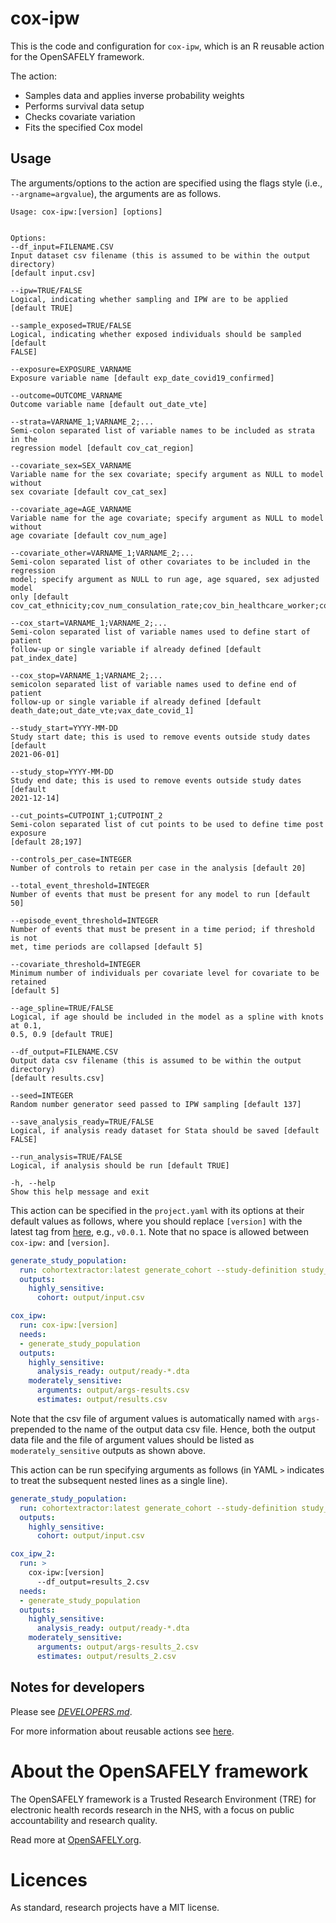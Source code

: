 
<!-- README.md is generated from README.Rmd. 
Please edit that file and rerun in R `rmarkdown::render('README.Rmd')` -->

# cox-ipw

This is the code and configuration for `cox-ipw`, which is an R reusable
action for the OpenSAFELY framework.

The action:

- Samples data and applies inverse probability weights
- Performs survival data setup
- Checks covariate variation
- Fits the specified Cox model

## Usage

The arguments/options to the action are specified using the flags style
(i.e., `--argname=argvalue`), the arguments are as follows.

    Usage: cox-ipw:[version] [options]


    Options:
    --df_input=FILENAME.CSV
    Input dataset csv filename (this is assumed to be within the output directory)
    [default input.csv]

    --ipw=TRUE/FALSE
    Logical, indicating whether sampling and IPW are to be applied [default TRUE]

    --sample_exposed=TRUE/FALSE
    Logical, indicating whether exposed individuals should be sampled [default
    FALSE]

    --exposure=EXPOSURE_VARNAME
    Exposure variable name [default exp_date_covid19_confirmed]

    --outcome=OUTCOME_VARNAME
    Outcome variable name [default out_date_vte]

    --strata=VARNAME_1;VARNAME_2;...
    Semi-colon separated list of variable names to be included as strata in the
    regression model [default cov_cat_region]

    --covariate_sex=SEX_VARNAME
    Variable name for the sex covariate; specify argument as NULL to model without
    sex covariate [default cov_cat_sex]

    --covariate_age=AGE_VARNAME
    Variable name for the age covariate; specify argument as NULL to model without
    age covariate [default cov_num_age]

    --covariate_other=VARNAME_1;VARNAME_2;...
    Semi-colon separated list of other covariates to be included in the regression
    model; specify argument as NULL to run age, age squared, sex adjusted model
    only [default
    cov_cat_ethnicity;cov_num_consulation_rate;cov_bin_healthcare_worker;cov_bin_carehome_status]

    --cox_start=VARNAME_1;VARNAME_2;...
    Semi-colon separated list of variable names used to define start of patient
    follow-up or single variable if already defined [default pat_index_date]

    --cox_stop=VARNAME_1;VARNAME_2;...
    semicolon separated list of variable names used to define end of patient
    follow-up or single variable if already defined [default
    death_date;out_date_vte;vax_date_covid_1]

    --study_start=YYYY-MM-DD
    Study start date; this is used to remove events outside study dates [default
    2021-06-01]

    --study_stop=YYYY-MM-DD
    Study end date; this is used to remove events outside study dates [default
    2021-12-14]

    --cut_points=CUTPOINT_1;CUTPOINT_2
    Semi-colon separated list of cut points to be used to define time post exposure
    [default 28;197]

    --controls_per_case=INTEGER
    Number of controls to retain per case in the analysis [default 20]

    --total_event_threshold=INTEGER
    Number of events that must be present for any model to run [default 50]

    --episode_event_threshold=INTEGER
    Number of events that must be present in a time period; if threshold is not
    met, time periods are collapsed [default 5]

    --covariate_threshold=INTEGER
    Minimum number of individuals per covariate level for covariate to be retained
    [default 5]

    --age_spline=TRUE/FALSE
    Logical, if age should be included in the model as a spline with knots at 0.1,
    0.5, 0.9 [default TRUE]

    --df_output=FILENAME.CSV
    Output data csv filename (this is assumed to be within the output directory)
    [default results.csv]

    --seed=INTEGER
    Random number generator seed passed to IPW sampling [default 137]

    --save_analysis_ready=TRUE/FALSE
    Logical, if analysis ready dataset for Stata should be saved [default FALSE]

    --run_analysis=TRUE/FALSE
    Logical, if analysis should be run [default TRUE]

    -h, --help
    Show this help message and exit

This action can be specified in the `project.yaml` with its options at
their default values as follows, where you should replace `[version]`
with the latest tag from
[here](https://github.com/opensafely-actions/cox-ipw/tags), e.g.,
`v0.0.1`. Note that no space is allowed between `cox-ipw:` and
`[version]`.

``` yaml
generate_study_population:
  run: cohortextractor:latest generate_cohort --study-definition study_definition
  outputs:
    highly_sensitive:
      cohort: output/input.csv

cox_ipw:
  run: cox-ipw:[version]
  needs:
  - generate_study_population
  outputs:
    highly_sensitive:
      analysis_ready: output/ready-*.dta
    moderately_sensitive:
      arguments: output/args-results.csv
      estimates: output/results.csv
```

Note that the csv file of argument values is automatically named with
`args-` prepended to the name of the output data csv file. Hence, both
the output data file and the file of argument values should be listed as
`moderately_sensitive` outputs as shown above.

This action can be run specifying arguments as follows (in YAML `>`
indicates to treat the subsequent nested lines as a single line).

``` yaml
generate_study_population:
  run: cohortextractor:latest generate_cohort --study-definition study_definition
  outputs:
    highly_sensitive:
      cohort: output/input.csv

cox_ipw_2:
  run: >
    cox-ipw:[version]
      --df_output=results_2.csv
  needs:
  - generate_study_population
  outputs:
    highly_sensitive:
      analysis_ready: output/ready-*.dta
    moderately_sensitive:
      arguments: output/args-results_2.csv
      estimates: output/results_2.csv
```

## Notes for developers

Please see [*DEVELOPERS.md*](DEVELOPERS.md).

For more information about reusable actions see
[here](https://docs.opensafely.org/actions-reusable/).

# About the OpenSAFELY framework

The OpenSAFELY framework is a Trusted Research Environment (TRE) for
electronic health records research in the NHS, with a focus on public
accountability and research quality.

Read more at [OpenSAFELY.org](https://opensafely.org).

# Licences

As standard, research projects have a MIT license.
